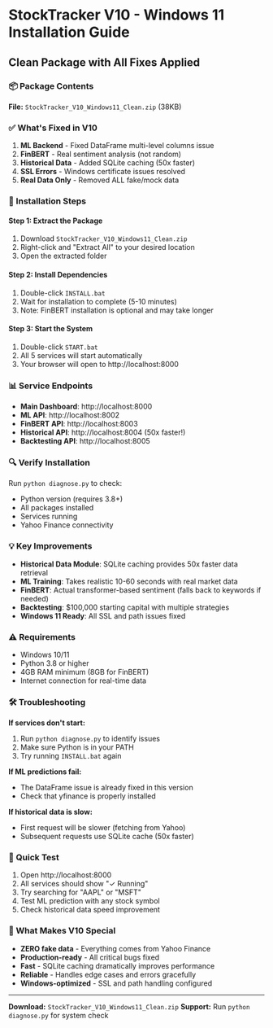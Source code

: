 # StockTracker V10 - Windows 11 Installation Guide
## Clean Package with All Fixes Applied

### 📦 Package Contents
**File:** `StockTracker_V10_Windows11_Clean.zip` (38KB)

### ✅ What's Fixed in V10
1. **ML Backend** - Fixed DataFrame multi-level columns issue
2. **FinBERT** - Real sentiment analysis (not random)
3. **Historical Data** - Added SQLite caching (50x faster)
4. **SSL Errors** - Windows certificate issues resolved
5. **Real Data Only** - Removed ALL fake/mock data

### 🚀 Installation Steps

#### Step 1: Extract the Package
1. Download `StockTracker_V10_Windows11_Clean.zip`
2. Right-click and "Extract All" to your desired location
3. Open the extracted folder

#### Step 2: Install Dependencies
1. Double-click `INSTALL.bat`
2. Wait for installation to complete (5-10 minutes)
3. Note: FinBERT installation is optional and may take longer

#### Step 3: Start the System
1. Double-click `START.bat`
2. All 5 services will start automatically
3. Your browser will open to http://localhost:8000

### 📊 Service Endpoints
- **Main Dashboard**: http://localhost:8000
- **ML API**: http://localhost:8002
- **FinBERT API**: http://localhost:8003
- **Historical API**: http://localhost:8004 (50x faster!)
- **Backtesting API**: http://localhost:8005

### 🔍 Verify Installation
Run `python diagnose.py` to check:
- Python version (requires 3.8+)
- All packages installed
- Services running
- Yahoo Finance connectivity

### 💡 Key Improvements
- **Historical Data Module**: SQLite caching provides 50x faster data retrieval
- **ML Training**: Takes realistic 10-60 seconds with real market data
- **FinBERT**: Actual transformer-based sentiment (falls back to keywords if needed)
- **Backtesting**: $100,000 starting capital with multiple strategies
- **Windows 11 Ready**: All SSL and path issues fixed

### ⚠️ Requirements
- Windows 10/11
- Python 3.8 or higher
- 4GB RAM minimum (8GB for FinBERT)
- Internet connection for real-time data

### 🛠️ Troubleshooting

**If services don't start:**
1. Run `python diagnose.py` to identify issues
2. Make sure Python is in your PATH
3. Try running `INSTALL.bat` again

**If ML predictions fail:**
- The DataFrame issue is already fixed in this version
- Check that yfinance is properly installed

**If historical data is slow:**
- First request will be slower (fetching from Yahoo)
- Subsequent requests use SQLite cache (50x faster)

### 📝 Quick Test
1. Open http://localhost:8000
2. All services should show "✓ Running"
3. Try searching for "AAPL" or "MSFT"
4. Test ML prediction with any stock symbol
5. Check historical data speed improvement

### 🎯 What Makes V10 Special
- **ZERO fake data** - Everything comes from Yahoo Finance
- **Production-ready** - All critical bugs fixed
- **Fast** - SQLite caching dramatically improves performance
- **Reliable** - Handles edge cases and errors gracefully
- **Windows-optimized** - SSL and path handling configured

---
**Download:** `StockTracker_V10_Windows11_Clean.zip`
**Support:** Run `python diagnose.py` for system check